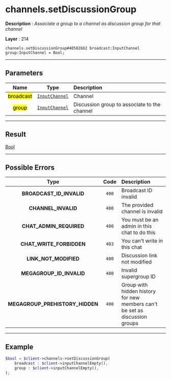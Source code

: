 # channels.setDiscussionGroup

**Description** : *Associate a group to a channel as discussion group for that channel*

**Layer** : 214

```tl
channels.setDiscussionGroup#40582bb2 broadcast:InputChannel group:InputChannel = Bool;
```

---

## Parameters

| Name | Type | Description |
| :---: | :---: | :--- |
| <mark>broadcast</mark> | [`InputChannel`](type/InputChannel) | Channel |
| <mark>group</mark> | [`InputChannel`](type/InputChannel) | Discussion group to associate to the channel |

---

## Result

[Bool](type/Bool)

---

## Possible Errors

| Type | Code | Description |
| :---: | :---: | :--- |
| **BROADCAST_ID_INVALID** | `400` | Broadcast ID invalid |
| **CHANNEL_INVALID** | `400` | The provided channel is invalid |
| **CHAT_ADMIN_REQUIRED** | `400` | You must be an admin in this chat to do this |
| **CHAT_WRITE_FORBIDDEN** | `403` | You can't write in this chat |
| **LINK_NOT_MODIFIED** | `400` | Discussion link not modified |
| **MEGAGROUP_ID_INVALID** | `400` | Invalid supergroup ID |
| **MEGAGROUP_PREHISTORY_HIDDEN** | `400` | Group with hidden history for new members can't be set as discussion groups |

---

## Example

```php
$bool = $client->channels->setDiscussionGroup(
	broadcast : $client->inputChannelEmpty(),
	group : $client->inputChannelEmpty(),
);
```